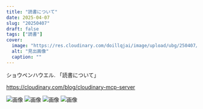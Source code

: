 ```yaml
---
title: "読書について"
date: 2025-04-07
slug: "20250407"
draft: false
tags: ["読書"]
cover:
  image: "https://res.cloudinary.com/doillqjai/image/upload/ubg/250407/008.webp"
  alt: "見出画像"
  caption: ""
---
```


ショウペンハウエル. 
「読書について」

https://cloudinary.com/blog/cloudinary-mcp-server

![画像](https://res.cloudinary.com/doillqjai/image/upload/ubg/250407/008.webp)
![画像](https://res.cloudinary.com/doillqjai/image/upload/ubg/250407/019.webp)
![画像](https://res.cloudinary.com/doillqjai/image/upload/ubg/250407/020.webp)
![画像](https://res.cloudinary.com/doillqjai/image/upload/ubg/250407/021.webp)